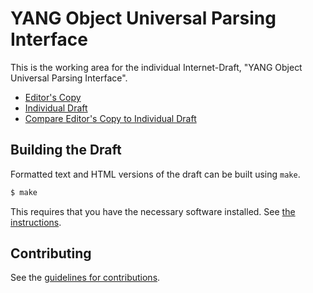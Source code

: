 # YANG Object Universal Parsing Interface

This is the working area for the individual Internet-Draft, "YANG Object Universal Parsing Interface".

* [Editor's Copy](https://git@gitlab.com:ivaylo.petrov.github.io/youpi-draft/#go.draft-petrov-t2trg-youpi-latest.html)
* [Individual Draft](https://tools.ietf.org/html/draft-petrov-t2trg-youpi-latest)
* [Compare Editor's Copy to Individual Draft](https://git@gitlab.com:ivaylo.petrov.github.io/youpi-draft/#go.draft-petrov-t2trg-youpi-latest.diff)

## Building the Draft

Formatted text and HTML versions of the draft can be built using `make`.

```sh
$ make
```

This requires that you have the necessary software installed.  See
[the instructions](https://github.com/martinthomson/i-d-template/blob/master/doc/SETUP.md).


## Contributing

See the
[guidelines for contributions](https://github.com/git@gitlab.com:ivaylo.petrov/youpi-draft/blob/master/CONTRIBUTING.md).
